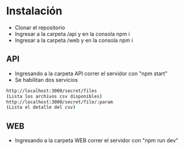 # Instalación

- Clonar el repositorio
- Ingresar a la carpeta /api y en la consola npm i
- Ingresar a la carpeta /web y en la consola npm i

## API

- Ingresando a la carpeta API correr el servidor con "npm start"
- Se habilitan dos servicios

```sh
http://localhost:3000/secret/files
(Lista los archivos csv disponibles)
http://localhost:3000/secret/file/:param
(Lista el detalle del csv)
```

## WEB

- Ingresando a la carpeta WEB correr el servidor con "npm run dev"
